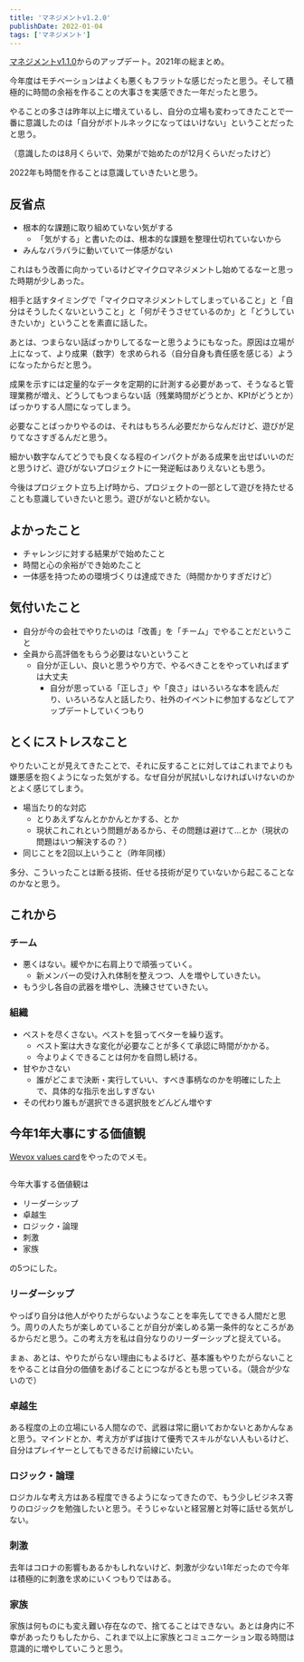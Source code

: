 ```yaml
---
title: 'マネジメントv1.2.0'
publishDate: 2022-01-04
tags: ['マネジメント']
---
```


[マネジメントv1.1.0](/blog/マネジメントv1.1.0/)からのアップデート。2021年の総まとめ。

今年度はモチベーションはよくも悪くもフラットな感じだったと思う。そして積極的に時間の余裕を作ることの大事さを実感できた一年だったと思う。

やることの多さは昨年以上に増えているし、自分の立場も変わってきたことで一番に意識したのは「自分がボトルネックになってはいけない」ということだったと思う。

（意識したのは8月くらいで、効果がで始めたのが12月くらいだったけど）

2022年も時間を作ることは意識していきたいと思う。

## 反省点

* 根本的な課題に取り組めていない気がする
  * 「気がする」と書いたのは、根本的な課題を整理仕切れていないから
* みんなバラバラに動いていて一体感がない

これはもう改善に向かっているけどマイクロマネジメントし始めてるなーと思った時期が少しあった。

相手と話すタイミングで「マイクロマネジメントしてしまっていること」と「自分はそうしたくないということ」と「何がそうさせているのか」と「どうしていきたいか」ということを素直に話した。

あとは、つまらない話ばっかりしてるなーと思うようにもなった。原因は立場が上になって、より成果（数字）を求められる（自分自身も責任感を感じる）ようになったからだと思う。

成果を示すには定量的なデータを定期的に計測する必要があって、そうなると管理業務が増え、どうしてもつまらない話（残業時間がどうとか、KPIがどうとか）ばっかりする人間になってしまう。

必要なことばっかりやるのは、それはもちろん必要だからなんだけど、遊びが足りてなさすぎるんだと思う。

細かい数字なんてどうでも良くなる程のインパクトがある成果を出せばいいのだと思うけど、遊びがないプロジェクトに一発逆転はありえないとも思う。

今後はプロジェクト立ち上げ時から、プロジェクトの一部として遊びを持たせることも意識していきたいと思う。遊びがないと続かない。

## よかったこと

* チャレンジに対する結果がで始めたこと
* 時間と心の余裕ができ始めたこと
* 一体感を持つための環境づくりは達成できた（時間かかりすぎだけど）

## 気付いたこと

* 自分が今の会社でやりたいのは「改善」を「チーム」でやることだということ
* 全員から高評価をもらう必要はないということ
  * 自分が正しい、良いと思うやり方で、やるべきことをやっていればまずは大丈夫
    * 自分が思っている「正しさ」や「良さ」はいろいろな本を読んだり、いろいろな人と話したり、社外のイベントに参加するなどしてアップデートしていくつもり

## とくにストレスなこと

やりたいことが見えてきたことで、それに反することに対してはこれまでよりも嫌悪感を抱くようになった気がする。なぜ自分が尻拭いしなければいけないのかとよく感じてしまう。

* 場当たり的な対応
  * とりあえずなんとかかんとかする、とか
  * 現状これこれという問題があるから、その問題は避けて…とか（現状の問題はいつ解決するの？）
* 同じことを2回以上いうこと（昨年同様）

多分、こういったことは断る技術、任せる技術が足りていないから起こることなのかなと思う。

## これから

### チーム

* 悪くはない。緩やかに右肩上りで頑張っていく。
  * 新メンバーの受け入れ体制を整えつつ、人を増やしていきたい。
* もう少し各自の武器を増やし、洗練させていきたい。

### 組織

* ベストを尽くさない。ベストを狙ってベターを繰り返す。
  * ベスト案は大きな変化が必要なことが多くて承認に時間がかかる。
  * 今よりよくできることは何かを自問し続ける。
* 甘やかさない
  * 誰がどこまで決断・実行していい、すべき事柄なのかを明確にした上で、具体的な指示を出しすぎない
* その代わり誰もが選択できる選択肢をどんどん増やす

## 今年1年大事にする価値観

[Wevox values card](https://wevox.io/valuescard)をやったのでメモ。

<div class="img"><img src="/blog/images/56/01.jpeg" alt=""></div>

今年大事する価値観は

*   リーダーシップ
*   卓越生
*   ロジック・論理
*   刺激
*   家族

の5つにした。

### リーダーシップ

やっぱり自分は他人がやりたがらないようなことを率先してできる人間だと思う。周りの人たちが楽しめていることが自分が楽しめる第一条件的なところがあるからだと思う。この考え方を私は自分なりのリーダーシップと捉えている。

まぁ、あとは、やりたがらない理由にもよるけど、基本誰もやりたがらないことをやることは自分の価値をあげることにつながるとも思っている。（競合が少ないので）

### 卓越生

ある程度の上の立場にいる人間なので、武器は常に磨いておかないとあかんなぁと思う。マインドとか、考え方がずば抜けて優秀でスキルがない人もいるけど、自分はプレイヤーとしてもできるだけ前線にいたい。

### ロジック・論理

ロジカルな考え方はある程度できるようになってきたので、もう少しビジネス寄りのロジックを勉強したいと思う。そうじゃないと経営層と対等に話せる気がしない。

### 刺激

去年はコロナの影響もあるかもしれないけど、刺激が少ない1年だったので今年は積極的に刺激を求めにいくつもりではある。

### 家族

家族は何ものにも変え難い存在なので、捨てることはできない。あとは身内に不幸があったりもしたから、これまで以上に家族とコミュニケーション取る時間は意識的に増やしていこうと思う。

